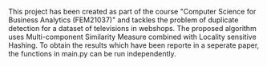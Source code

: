 This project has been created as part of the course "Computer Science for Business Analytics (FEM21037)" and tackles the problem of duplicate detection for a dataset of televisions in webshops. The proposed algorithm uses Multi-component Similarity Measure combined with Locality sensitive Hashing. To obtain the results which have been reporte in a seperate paper, the functions in main.py can be run independently.
